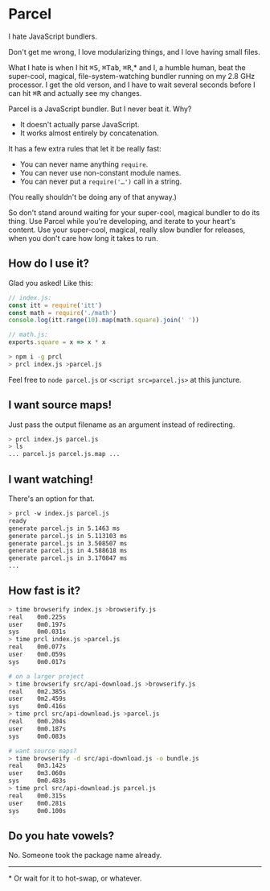 # Parcel

I hate JavaScript bundlers.

Don't get me wrong, I love modularizing things, and I love having small files.

What I hate is when I hit <kbd>⌘S</kbd>, <kbd>⌘Tab</kbd>, <kbd>⌘R</kbd>,\* and I, a humble human, beat the super-cool, magical, file-system-watching bundler running on my 2.8 GHz processor. I get the old verson, and I have to wait several seconds before I can hit <kbd>⌘R</kbd> and actually see my changes.

Parcel is a JavaScript bundler. But I never beat it. Why?

- It doesn't actually parse JavaScript.
- It works almost entirely by concatenation.

It has a few extra rules that let it be really fast:

- You can never name anything `require`.
- You can never use non-constant module names.
- You can never put a `require('…')` call in a string.

(You really shouldn't be doing any of that anyway.)

So don't stand around waiting for your super-cool, magical bundler to do its thing. Use Parcel while you're developing, and iterate to your heart's content. Use your super-cool, magical, really slow bundler for releases, when you don't care how long it takes to run.

## How do I use it?

Glad you asked! Like this:

```js
// index.js:
const itt = require('itt')
const math = require('./math')
console.log(itt.range(10).map(math.square).join(' '))

// math.js:
exports.square = x => x * x
```

```sh
> npm i -g prcl
> prcl index.js >parcel.js
```

Feel free to `node parcel.js` or `<script src=parcel.js>` at this juncture.

## I want source maps!

Just pass the output filename as an argument instead of redirecting.

```sh
> prcl index.js parcel.js
> ls
... parcel.js parcel.js.map ...
```

## I want watching!

There's an option for that.

```sh
> prcl -w index.js parcel.js
ready
generate parcel.js in 5.1463 ms
generate parcel.js in 5.113103 ms
generate parcel.js in 3.508507 ms
generate parcel.js in 4.588618 ms
generate parcel.js in 3.170847 ms
...
```

## How fast is it?

```sh
> time browserify index.js >browserify.js
real    0m0.225s
user    0m0.197s
sys     0m0.031s
> time prcl index.js >parcel.js
real    0m0.077s
user    0m0.059s
sys     0m0.017s

# on a larger project
> time browserify src/api-download.js >browserify.js
real    0m2.385s
user    0m2.459s
sys     0m0.416s
> time prcl src/api-download.js >parcel.js
real    0m0.204s
user    0m0.187s
sys     0m0.083s

# want source maps?
> time browserify -d src/api-download.js -o bundle.js
real    0m3.142s
user    0m3.060s
sys     0m0.483s
> time prcl src/api-download.js parcel.js
real    0m0.315s
user    0m0.281s
sys     0m0.100s
```

## Do you hate vowels?

No. Someone took the package name already.

---

\* Or wait for it to hot-swap, or whatever.
